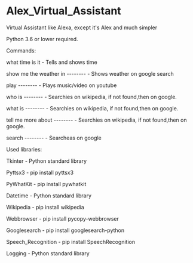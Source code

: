 # Alex_Virtual_Assistant
Virtual Assistant like Alexa, except it's Alex and much simpler

Python 3.6 or lower required.

Commands:

what time is it - Tells and shows time

show me the weather in -------- - Shows weather on google search

play -------- - Plays music/video on youtube

who is -------- - Searchies on wikipedia, if not found,then on google.

what is -------- - Searchies on wikipedia, if not found,then on google.

tell me more about -------- - Searchies on wikipedia, if not found,then on google.

search -------- - Searcheas on google

Used libraries:

Tkinter - Python standard library

Pyttsx3 - pip install pyttsx3

PyWhatKit - pip install pywhatkit

Datetime - Python standard library

Wikipedia - pip install wikipedia

Webbrowser - pip install pycopy-webbrowser

Googlesearch - pip install googlesearch-python

Speech_Recognition - pip install SpeechRecognition

Logging - Python standard library

